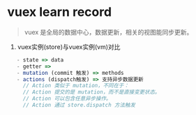 # vuex learn record

> vuex 是全局的数据中心，数据更新，相关的视图能同步更新。

1. vuex实例(store)与vuex实例(vm)对比

```javascript
   - state => data
   - getter =>
   - mutation (commit 触发) => methods
   - actions (dispatch触发) => 支持异步数据更新
     // Action 类似于 mutation，不同在于：
     // Action 提交的是 mutation，而不是直接变更状态。
     // Action 可以包含任意异步操作。
     // Action 通过 store.dispatch 方法触发
```
